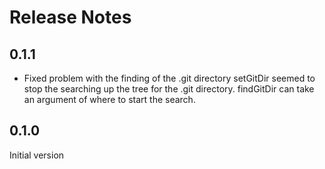 # Release Notes

## 0.1.1

- Fixed problem with the finding of the .git directory
  setGitDir seemed to stop the searching up the tree for the .git
  directory. findGitDir can take an argument of where to start the search.

## 0.1.0

Initial version
